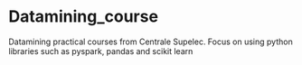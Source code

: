 # Datamining_course
Datamining practical courses from Centrale Supelec. Focus on using python libraries such as pyspark, pandas and scikit learn
